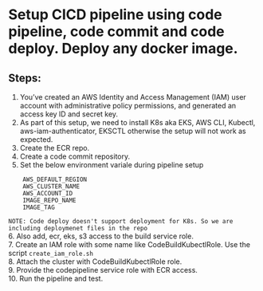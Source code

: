 # Setup CICD pipeline using code pipeline, code commit and code deploy. Deploy any docker image.

## Steps:
1. You’ve created an AWS Identity and Access Management (IAM) user account with administrative policy permissions, and generated an access key ID and secret key.
2. As part of this setup, we need to install K8s aka EKS, AWS CLI, Kubectl, aws-iam-authenticator, EKSCTL otherwise the setup will not work as expected.
3. Create the ECR repo.
4. Create a code commit repository.
5. Set the below environment variale during pipeline setup
```
    AWS_DEFAULT_REGION
    AWS_CLUSTER_NAME
    AWS_ACCOUNT_ID
    IMAGE_REPO_NAME
    IMAGE_TAG
```
`NOTE: Code deploy doesn't support deployment for K8s. So we are including deploymenet files in the repo` <br />
6. Also add, ecr, eks, s3 access to the build service role.<br />
7. Create an IAM role with some name like CodeBuildKubectlRole. Use the script `create_iam_role.sh`<br />
8. Attach the  cluster with CodeBuildKubectlRole role.<br />
9. Provide the codepipeline service role with ECR access.<br />
10. Run the pipeline and test.
